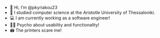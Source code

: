 - 👋 Hi, I’m @pkyriakou23
- 🏫 I studied computer science at the Aristotle University of Thessaloniki.
- 💻 I am currently working as a software engineer!
- 👨‍💻 Psycho about usability and functionality!
- 🖨 The printers scare me!
